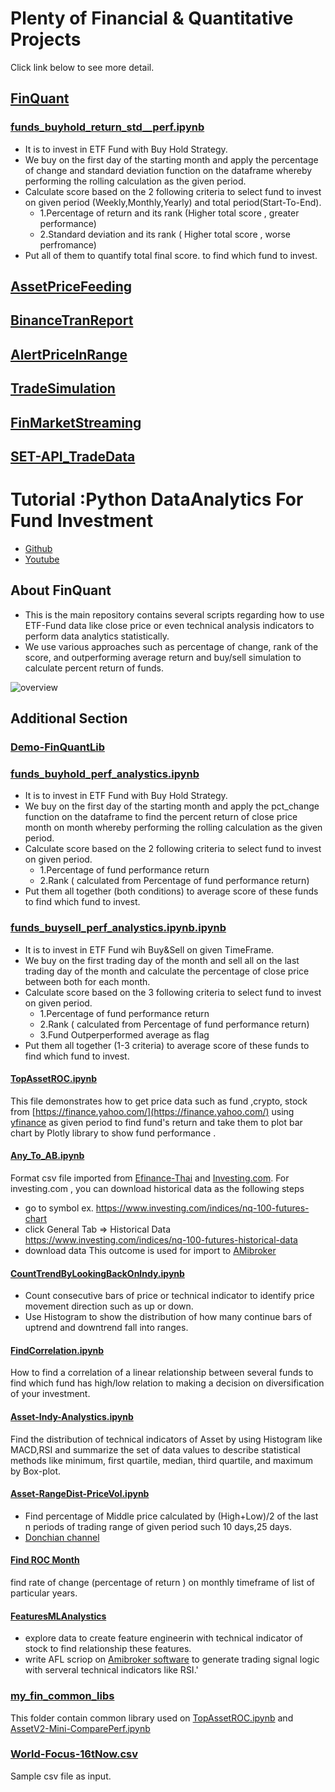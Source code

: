 
# Plenty of Financial & Quantitative Projects 
Click link below to see more detail.
## [FinQuant](https://github.com/technqvi/FinQuant)
### [funds_buyhold_return_std__perf.ipynb](https://github.com/technqvi/FinQuant/blob/master/funds_buyhold_return_std__perf.ipynb)
* It is to invest in ETF Fund with Buy Hold Strategy.
* We buy on the first day of the starting month and apply the percentage of change and standard deviation function on the dataframe  whereby  performing the rolling calculation as the given period.
* Calculate score based on the 2 following criteria to select fund to invest on given period (Weekly,Monthly,Yearly) and total period(Start-To-End).
  * 1.Percentage of return  and its rank (Higher total score , greater performance)
  * 2.Standard deviation and its rank ( Higher total score , worse perfromance)
* Put all of them to quantify total final score. to find which fund to invest.
## [AssetPriceFeeding](https://github.com/technqvi/FinQuant/tree/master/AssetPriceFeeding)
## [BinanceTranReport](https://github.com/technqvi/FinQuant/tree/master/BinanceTranReport)
## [AlertPriceInRange](https://github.com/technqvi/FinQuant/tree/master/AlertPriceInRange)
## [TradeSimulation](https://github.com/technqvi/FinQuant/tree/master/TradeSimulation)
## [FinMarketStreaming](https://github.com/technqvi/FinQuant/tree/master/FinMarketStreaming)
## [SET-API_TradeData](https://github.com/technqvi/FinQuant/tree/master/SET-API_TradeData)

# Tutorial :Python DataAnalytics For Fund Investment 
- [Github](https://github.com/technqvi/MyYoutube-Demo)
- [Youtube](https://www.youtube.com/playlist?list=PLIxgtZc_tZWOS9sHx9ModQ0ESX_nXkKM6)

## About FinQuant 
* This is the main repository contains several scripts regarding how to use ETF-Fund data like close price or even technical analysis indicators to perform data analytics statistically.
* We use  various approaches such as percentage of change, rank of the score, and outperforming average return and buy/sell simulation to calculate percent return of funds.

 ![overview](https://github.com/technqvi/FinQuant/assets/38780060/72e29a90-f674-4481-9265-1bdb8f94233a)




## Additional Section

### [Demo-FinQuantLib](https://github.com/technqvi/FinQuant/tree/master/Demo-FinQuantLib)

### [funds_buyhold_perf_analystics.ipynb](https://github.com/technqvi/FinQuant/blob/master/funds_buyhold_perf_analystics.ipynb)
* It is to invest in ETF Fund with Buy Hold Strategy.
* We buy on the first day of the starting month and apply the pct_change function on the dataframe  to find the percent return of close price month on month  whereby  performing the rolling  calculation  as the given period.
* Calculate score based on the 2 following criteria to select fund to invest on given period.
  * 1.Percentage of fund performance return 
  * 2.Rank ( calculated from Percentage of fund performance return)
* Put them all together (both conditions) to average score of these funds to find which fund to invest.


### [funds_buysell_perf_analystics.ipynb.ipynb](https://github.com/technqvi/FinQuant/blob/master/funds_buysell_perf_analystics.ipynb.ipynb) 
* It is to invest in ETF Fund wih Buy&Sell on given TimeFrame.
* We buy on the first trading day of the month and sell all on the last trading day of the month and calculate the percentage of close price between both for each month.
* Calculate score based on the 3 following criteria to select fund to invest on given period.
  * 1.Percentage of fund performance return 
  * 2.Rank ( calculated from Percentage of fund performance return)
  * 3.Fund Outperperformed average as flag
* Put them all together (1-3 criteria) to average score of these funds to find which fund to invest.

#### [TopAssetROC.ipynb](https://github.com/technqvi/FinQuant/blob/master/TopAssetROC.ipynb)
 This file demonstrates how to get price data such as  fund ,crypto, stock  from [https://finance.yahoo.com/](https://finance.yahoo.com/) using  [yfinance](https://pypi.org/project/yfinance/) as given period to find fund's return  and take them to plot bar chart by Plotly library to show fund  performance .

#### [Any_To_AB.ipynb](https://github.com/technqvi/FinQuant/blob/master/Any_To_AB.ipynb)
Format csv file imported from [Efinance-Thai](www.efinancethai.com) and [Investing.com](https://www.investing.com/).  For investing.com , you can download historical data as the following steps
 - go to symbol   ex. https://www.investing.com/indices/nq-100-futures-chart
 - click General Tab => Historical Data   https://www.investing.com/indices/nq-100-futures-historical-data
 - download data
 This outcome is used for import to [AMibroker](https://www.amibroker.com/)

#### [CountTrendByLookingBackOnIndy.ipynb](https://github.com/technqvi/FinQuant/blob/master/CountTrendByLookingBackOnIndy.ipynb)
- Count consecutive bars of price or technical indicator to identify price movement direction such as up or down. 
- Use Histogram to show the distribution of how many continue bars of uptrend and downtrend fall into ranges.

#### [FindCorrelation.ipynb](https://github.com/technqvi/FinQuant/blob/master/FindCorrelation.ipynb)
How to find a correlation of a linear relationship between several funds to find which fund has high/low relation to making a decision on diversification of your investment.
#### [Asset-Indy-Analystics.ipynb](https://github.com/technqvi/FinQuant/blob/master/Asset-Indy-Analystics.ipynb) 
Find the distribution of  technical indicators of Asset  by using Histogram like MACD,RSI and summarize the set of data values to describe statistical methods like minimum, first quartile, median, third quartile, and maximum by Box-plot.

#### [Asset-RangeDist-PriceVol.ipynb](https://github.com/technqvi/FinQuant/blob/master/Asset-RangeDist-PriceVol.ipynb)
* Find percentage of Middle price  calculated by (High+Low)/2 of the last n periods  of trading range of given period such 10 days,25 days.
* [Donchian channel](https://en.wikipedia.org/wiki/Donchian_channel)

 #### [Find ROC Month](https://github.com/technqvi/FinQuant/tree/master/ROCMonth)
 find rate of change (percentage of return ) on monthly timeframe of list of particular years.
 #### [FeaturesMLAnalystics](https://github.com/technqvi/FinQuant/tree/master/FeaturesMLAnalystics)
 - explore data to create feature engineerin  with technical indicator of stock  to find relationship these features.
 - write AFL scriop on [Amibroker software](https://www.amibroker.com/) to generate trading signal logic with serveral  technical indicators  like RSI.'

### [my_fin_common_libs](https://github.com/technqvi/FinQuant/tree/master/my_fin_common_libs)
This folder contain common library used on  [TopAssetROC.ipynb](https://github.com/technqvi/FinQuant/blob/master/TopAssetROC.ipynb)  and  [AssetV2-Mini-ComparePerf.ipynb](https://github.com/technqvi/FinQuant/blob/master/AssetV2-Mini-ComparePerf.ipynb)

### [World-Focus-16tNow.csv](https://github.com/technqvi/FinQuant/blob/master/World-Focus-16tNow.csv)
Sample csv file as input.
